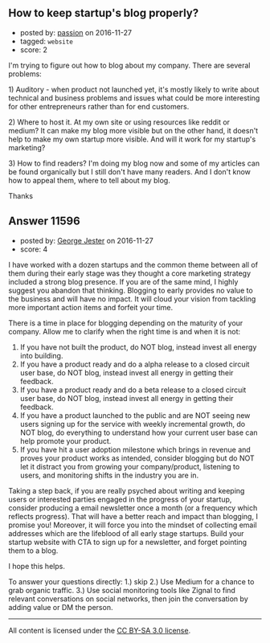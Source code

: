 ## How to keep startup's blog properly?

- posted by: [passion](https://stackexchange.com/users/9728909/passion) on 2016-11-27
- tagged: `website`
- score: 2

<p>I'm trying to figure out how to blog about my company.
There are several problems:</p>

<p>1) Auditory - when product not launched yet, it's mostly likely to write about technical and business problems and issues what could be more interesting for other entrepreneurs rather than for end customers.</p>

<p>2) Where to host it. At my own site or using resources like reddit or medium? It can make my blog more visible but on the other hand, it doesn't help to make my own startup more visible. And will it work for my startup's marketing?</p>

<p>3) How to find readers? I'm doing my blog now and some of my articles can be found organically but I still don't have many readers. And I don't know how to appeal them, where to tell about my blog.</p>

<p>Thanks</p>



## Answer 11596

- posted by: [George Jester](https://stackexchange.com/users/2783185/george-jester) on 2016-11-27
- score: 4

<p>I have worked with a dozen startups and the common theme between all of them during their early stage was they thought a core marketing strategy included a strong blog presence.  If you are of the same mind, I highly suggest you abandon that thinking. Blogging to early provides no value to the business and will have no impact.  It will cloud your vision from tackling more important action items and forfeit your time.</p>

<p>There is a time in place for blogging depending on the maturity of your company. Allow me to clarify when the right time is and when it is not:</p>

<ol>
<li>If you have not built the product, do NOT blog, instead invest all energy into building.</li>
<li>If you have a product ready and do a alpha release to a closed circuit user base, do NOT blog, instead invest all energy in getting their feedback.</li>
<li>If you have a product ready and do a beta release to a closed circuit user base, do NOT blog, instead invest all energy in getting their feedback.</li>
<li>If you have a product launched to the public and are NOT seeing new users signing up for the service with weekly incremental growth, do NOT blog, do everything to understand how your current user base can help promote your product.</li>
<li>If you have hit a user adoption milestone which brings in revenue and proves your product works as intended, consider blogging but do NOT let it distract you from growing your company/product, listening to users, and monitoring shifts in the industry you are in.</li>
</ol>

<p>Taking a step back, if you are really psyched about writing and keeping users or interested parties engaged in the progress of your startup, consider producing a email newsletter once a month (or a frequency which reflects progress).  That will have a better reach and impact than blogging, I promise you!  Moreover, it will force you into the mindset of collecting email addresses which are the lifeblood of all early stage startups.  Build your startup website with CTA to sign up for a newsletter, and forget pointing them to a blog.</p>

<p>I hope this helps.</p>

<p>To answer your questions directly:
1.) skip
2.) Use Medium for a chance to grab organic traffic.
3.) Use social monitoring tools like Zignal to find relevant conversations on social networks, then join the conversation by adding value or DM the person.</p>




---

All content is licensed under the [CC BY-SA 3.0 license](https://creativecommons.org/licenses/by-sa/3.0/).
